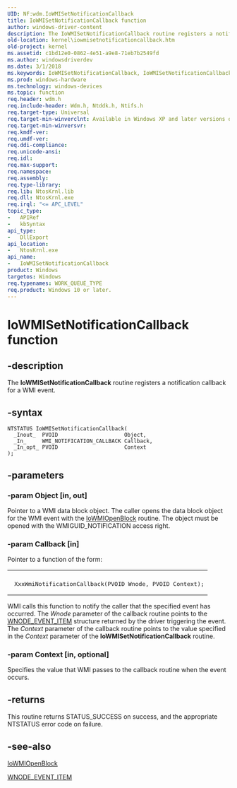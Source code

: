 ```yaml
---
UID: NF:wdm.IoWMISetNotificationCallback
title: IoWMISetNotificationCallback function
author: windows-driver-content
description: The IoWMISetNotificationCallback routine registers a notification callback for a WMI event.
old-location: kernel\iowmisetnotificationcallback.htm
old-project: kernel
ms.assetid: c1bd12e0-0862-4e51-a9e8-71eb7b2549fd
ms.author: windowsdriverdev
ms.date: 3/1/2018
ms.keywords: IoWMISetNotificationCallback, IoWMISetNotificationCallback routine [Kernel-Mode Driver Architecture], k104_8ee391bd-0abe-4901-b0dc-6266d0c8f5c4.xml, kernel.iowmisetnotificationcallback, wdm/IoWMISetNotificationCallback
ms.prod: windows-hardware
ms.technology: windows-devices
ms.topic: function
req.header: wdm.h
req.include-header: Wdm.h, Ntddk.h, Ntifs.h
req.target-type: Universal
req.target-min-winverclnt: Available in Windows XP and later versions of the Windows operating system.
req.target-min-winversvr: 
req.kmdf-ver: 
req.umdf-ver: 
req.ddi-compliance: 
req.unicode-ansi: 
req.idl: 
req.max-support: 
req.namespace: 
req.assembly: 
req.type-library: 
req.lib: NtosKrnl.lib
req.dll: NtosKrnl.exe
req.irql: "<= APC_LEVEL"
topic_type:
-	APIRef
-	kbSyntax
api_type:
-	DllExport
api_location:
-	NtosKrnl.exe
api_name:
-	IoWMISetNotificationCallback
product: Windows
targetos: Windows
req.typenames: WORK_QUEUE_TYPE
req.product: Windows 10 or later.
---
```


# IoWMISetNotificationCallback function


## -description


The <b>IoWMISetNotificationCallback</b> routine registers a notification callback for a WMI event.


## -syntax


````
NTSTATUS IoWMISetNotificationCallback(
  _Inout_  PVOID                     Object,
  _In_     WMI_NOTIFICATION_CALLBACK Callback,
  _In_opt_ PVOID                     Context
);
````


## -parameters




### -param Object [in, out]

Pointer to a WMI data block object. The caller opens the data block object for the WMI event with the <a href="..\wdm\nf-wdm-iowmiopenblock.md">IoWMIOpenBlock</a> routine. The object must be opened with the WMIGUID_NOTIFICATION access right.


### -param Callback [in]

Pointer to a function of the form:

<div class="code"><span codelanguage=""><table>
<tr>
<th></th>
</tr>
<tr>
<td>
<pre> XxxWmiNotificationCallback(PVOID Wnode, PVOID Context);</pre>
</td>
</tr>
</table></span></div>
WMI calls this function to notify the caller that the specified event has occurred. The <i>Wnode</i> parameter of the callback routine points to the <a href="..\wmistr\ns-wmistr-tagwnode_event_item.md">WNODE_EVENT_ITEM</a> structure returned by the driver triggering the event. The <i>Context</i> parameter of the callback routine points to the value specified in the <i>Context</i> parameter of the <b>IoWMISetNotificationCallback</b> routine.


### -param Context [in, optional]

Specifies the value that WMI passes to the callback routine when the event occurs.


## -returns



This routine returns STATUS_SUCCESS on success, and the appropriate NTSTATUS error code on failure.




## -see-also

<a href="..\wdm\nf-wdm-iowmiopenblock.md">IoWMIOpenBlock</a>



<a href="..\wmistr\ns-wmistr-tagwnode_event_item.md">WNODE_EVENT_ITEM</a>



 

 


